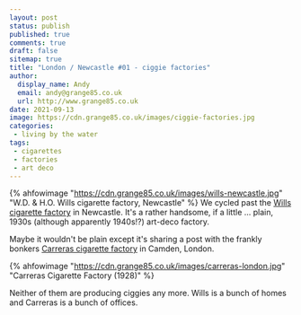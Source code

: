 ```yaml
---
layout: post
status: publish
published: true 
comments: true
draft: false
sitemap: true
title: "London / Newcastle #01 - ciggie factories"
author:
  display_name: Andy
  email: andy@grange85.co.uk
  url: http://www.grange85.co.uk
date: 2021-09-13
image: https://cdn.grange85.co.uk/images/ciggie-factories.jpg
categories:
 - living by the water
tags:
 - cigarettes
 - factories
 - art deco
---
```

{% ahfowimage "https://cdn.grange85.co.uk/images/wills-newcastle.jpg" "W.D. & H.O. Wills cigarette factory, Newcastle" %}
We cycled past the [Wills cigarette factory](https://en.wikipedia.org/wiki/Wills_Building) in Newcastle. It's a rather handsome, if a little ... plain, 1930s (although apparently 1940s!?) art-deco factory.

Maybe it wouldn't be plain except it's sharing a post with the frankly bonkers [Carreras cigarette factory](https://en.wikipedia.org/wiki/Carreras_Cigarette_Factory) in Camden, London.

{% ahfowimage "https://cdn.grange85.co.uk/images/carreras-london.jpg" "Carreras Cigarette Factory (1928)" %}

Neither of them are producing ciggies any more. Wills is a bunch of homes and Carreras is a bunch of offices.
